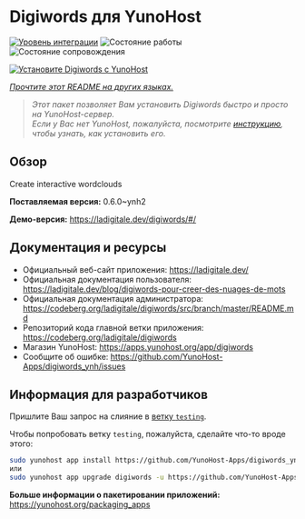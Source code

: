 <!--
Важно: этот README был автоматически сгенерирован <https://github.com/YunoHost/apps/tree/master/tools/readme_generator>
Он НЕ ДОЛЖЕН редактироваться вручную.
-->

# Digiwords для YunoHost

[![Уровень интеграции](https://dash.yunohost.org/integration/digiwords.svg)](https://ci-apps.yunohost.org/ci/apps/digiwords/) ![Состояние работы](https://ci-apps.yunohost.org/ci/badges/digiwords.status.svg) ![Состояние сопровождения](https://ci-apps.yunohost.org/ci/badges/digiwords.maintain.svg)

[![Установите Digiwords с YunoHost](https://install-app.yunohost.org/install-with-yunohost.svg)](https://install-app.yunohost.org/?app=digiwords)

*[Прочтите этот README на других языках.](./ALL_README.md)*

> *Этот пакет позволяет Вам установить Digiwords быстро и просто на YunoHost-сервер.*  
> *Если у Вас нет YunoHost, пожалуйста, посмотрите [инструкцию](https://yunohost.org/install), чтобы узнать, как установить его.*

## Обзор

Create interactive wordclouds

**Поставляемая версия:** 0.6.0~ynh2

**Демо-версия:** <https://ladigitale.dev/digiwords/#/>
## Документация и ресурсы

- Официальный веб-сайт приложения: <https://ladigitale.dev/>
- Официальная документация пользователя: <https://ladigitale.dev/blog/digiwords-pour-creer-des-nuages-de-mots>
- Официальная документация администратора: <https://codeberg.org/ladigitale/digiwords/src/branch/master/README.md>
- Репозиторий кода главной ветки приложения: <https://codeberg.org/ladigitale/digiwords>
- Магазин YunoHost: <https://apps.yunohost.org/app/digiwords>
- Сообщите об ошибке: <https://github.com/YunoHost-Apps/digiwords_ynh/issues>

## Информация для разработчиков

Пришлите Ваш запрос на слияние в [ветку `testing`](https://github.com/YunoHost-Apps/digiwords_ynh/tree/testing).

Чтобы попробовать ветку `testing`, пожалуйста, сделайте что-то вроде этого:

```bash
sudo yunohost app install https://github.com/YunoHost-Apps/digiwords_ynh/tree/testing --debug
или
sudo yunohost app upgrade digiwords -u https://github.com/YunoHost-Apps/digiwords_ynh/tree/testing --debug
```

**Больше информации о пакетировании приложений:** <https://yunohost.org/packaging_apps>
